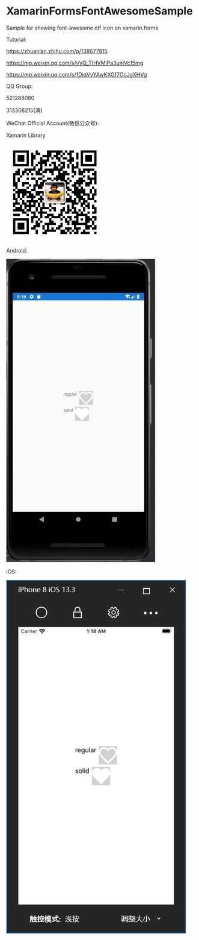 # XamarinFormsFontAwesomeSample
Sample for showing font-awesome otf icon on xamarin.forms

Tutorial:

<a target="_blank" href="https://zhuanlan.zhihu.com/p/138677815">https://zhuanlan.zhihu.com/p/138677815</a>

<a target="_blank" href="https://mp.weixin.qq.com/s/vVQ_TIHVMlPa3unlVc15mg">https://mp.weixin.qq.com/s/vVQ_TIHVMlPa3unlVc15mg</a>

<a target="_blank" href="https://mp.weixin.qq.com/s/1DjqVvYAwKXGf7OcJgXHVg">https://mp.weixin.qq.com/s/1DjqVvYAwKXGf7OcJgXHVg</a>

QQ Group:

521288080

313308215(满)

WeChat Official Account(微信公众号):

Xamarin Library


<img src="https://raw.githubusercontent.com/jingliancui/XamarinFormsFontAwesomeSample/master/Images/wechatqrcode.jpg"/>

Android:

<img src="https://raw.githubusercontent.com/jingliancui/XamarinFormsFontAwesomeSample/master/Images/Android.jpg"/>

iOS:

<img src="https://raw.githubusercontent.com/jingliancui/XamarinFormsFontAwesomeSample/master/Images/iOS.jpg"/>

